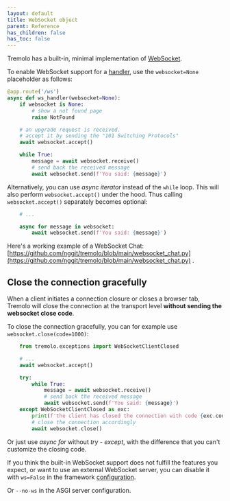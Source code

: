 ```yaml
---
layout: default
title: WebSocket object
parent: Reference
has_children: false
has_toc: false
---
```


Tremolo has a built-in, minimal implementation of [WebSocket](https://en.wikipedia.org/wiki/WebSocket).

To enable WebSocket support for a [handler](/tremolo-docs/basics/handlers.html), use the `websocket=None` placeholder as follows:

```python
@app.route('/ws')
async def ws_handler(websocket=None):
    if websocket is None:
        # show a not found page
        raise NotFound

    # an upgrade request is received.
    # accept it by sending the "101 Switching Protocols"
    await websocket.accept()

    while True:
        message = await websocket.receive()
        # send back the received message
        await websocket.send(f'You said: {message}')
```

Alternatively, you can use *async iterator* instead of the `while` loop. This will also perform `websocket.accept()` under the hood. Thus calling `websocket.accept()` separately becomes optional:
```python
    # ...

    async for message in websocket:
        await websocket.send(f'You said: {message}')
```

Here's a working example of a WebSocket Chat: [https://github.com/nggit/tremolo/blob/main/websocket_chat.py](https://github.com/nggit/tremolo/blob/main/websocket_chat.py) .

## Close the connection gracefully
When a client initiates a connection closure or closes a browser tab, Tremolo will close the connection at the transport level **without sending the websocket close code**.

To close the connection gracefully, you can for example use `websocket.close(code=1000)`:

```python
    from tremolo.exceptions import WebSocketClientClosed

    # ...
    await websocket.accept()

    try:
        while True:
            message = await websocket.receive()
            # send back the received message
            await websocket.send(f'You said: {message}')
    except WebSocketClientClosed as exc:
        print(f'the client has closed the connection with code {exc.code}')
        # close the connection accordingly
        await websocket.close()
```

Or just use *async for* without *try - except*, with the difference that you can't customize the closing code.

If you think the built-in WebSocket support does not fulfill the features you expect, or want to use an external WebSocket server, you can disable it with `ws=False` in the framework [configuration](/tremolo-docs/configuration.html#ws).

Or `--no-ws` in the ASGI server configuration.
